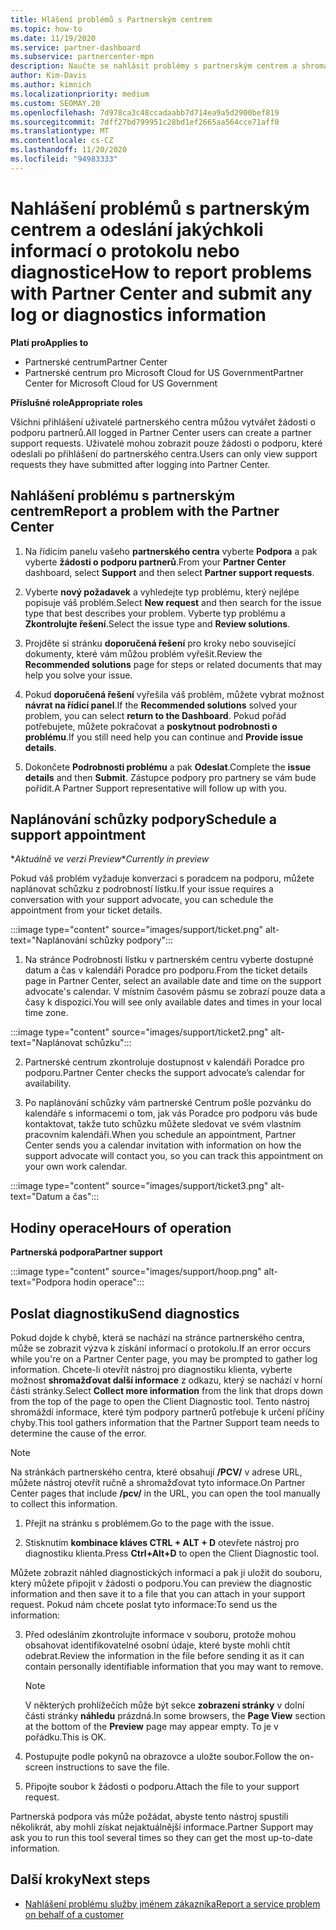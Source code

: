 ```yaml
---
title: Hlášení problémů s Partnerským centrem
ms.topic: how-to
ms.date: 11/19/2020
ms.service: partner-dashboard
ms.subservice: partnercenter-mpn
description: Naučte se nahlásit problémy s partnerským centrem a shromažďovat diagnostické informace pro tým podpory pro partnery.
author: Kim-Davis
ms.author: kimnich
ms.localizationpriority: medium
ms.custom: SEOMAY.20
ms.openlocfilehash: 7d978ca3c48ccadaabb7d714ea9a5d2900bef819
ms.sourcegitcommit: 7dff27bd799951c28bd1ef2665aa564cce71aff0
ms.translationtype: MT
ms.contentlocale: cs-CZ
ms.lasthandoff: 11/20/2020
ms.locfileid: "94983333"
---
```

# <a name="how-to-report-problems-with-partner-center-and-submit-any-log-or-diagnostics-information"></a><span data-ttu-id="38d91-103">Nahlášení problémů s partnerským centrem a odeslání jakýchkoli informací o protokolu nebo diagnostice</span><span class="sxs-lookup"><span data-stu-id="38d91-103">How to report problems with Partner Center and submit any log or diagnostics information</span></span>

<span data-ttu-id="38d91-104">**Platí pro**</span><span class="sxs-lookup"><span data-stu-id="38d91-104">**Applies to**</span></span>

- <span data-ttu-id="38d91-105">Partnerské centrum</span><span class="sxs-lookup"><span data-stu-id="38d91-105">Partner Center</span></span>
- <span data-ttu-id="38d91-106">Partnerské centrum pro Microsoft Cloud for US Government</span><span class="sxs-lookup"><span data-stu-id="38d91-106">Partner Center for Microsoft Cloud for US Government</span></span>

<span data-ttu-id="38d91-107">**Příslušné role**</span><span class="sxs-lookup"><span data-stu-id="38d91-107">**Appropriate roles**</span></span>

<span data-ttu-id="38d91-108">Všichni přihlášení uživatelé partnerského centra můžou vytvářet žádosti o podporu partnerů.</span><span class="sxs-lookup"><span data-stu-id="38d91-108">All logged in Partner Center users can create a partner support requests.</span></span> <span data-ttu-id="38d91-109">Uživatelé mohou zobrazit pouze žádosti o podporu, které odeslali po přihlášení do partnerského centra.</span><span class="sxs-lookup"><span data-stu-id="38d91-109">Users can only view support requests they have submitted after logging into Partner Center.</span></span>

## <a name="report-a-problem-with-the-partner-center"></a><span data-ttu-id="38d91-110">Nahlášení problému s partnerským centrem</span><span class="sxs-lookup"><span data-stu-id="38d91-110">Report a problem with the Partner Center</span></span>

1. <span data-ttu-id="38d91-111">Na řídicím panelu vašeho **partnerského centra** vyberte **Podpora** a pak vyberte **žádosti o podporu partnerů**.</span><span class="sxs-lookup"><span data-stu-id="38d91-111">From your **Partner Center** dashboard, select **Support** and then select **Partner support requests**.</span></span>

2. <span data-ttu-id="38d91-112">Vyberte **nový požadavek** a vyhledejte typ problému, který nejlépe popisuje váš problém.</span><span class="sxs-lookup"><span data-stu-id="38d91-112">Select **New request** and then search for the issue type that best describes your problem.</span></span> <span data-ttu-id="38d91-113">Vyberte typ problému a **Zkontrolujte řešení**.</span><span class="sxs-lookup"><span data-stu-id="38d91-113">Select the issue type and **Review solutions**.</span></span>

3. <span data-ttu-id="38d91-114">Projděte si stránku **doporučená řešení** pro kroky nebo související dokumenty, které vám můžou problém vyřešit.</span><span class="sxs-lookup"><span data-stu-id="38d91-114">Review the **Recommended solutions** page for steps or related documents that may help you solve your issue.</span></span>

4. <span data-ttu-id="38d91-115">Pokud **doporučená řešení** vyřešila váš problém, můžete vybrat možnost **návrat na řídicí panel**.</span><span class="sxs-lookup"><span data-stu-id="38d91-115">If the **Recommended solutions** solved your problem, you can select **return to the Dashboard**.</span></span> <span data-ttu-id="38d91-116">Pokud pořád potřebujete, můžete pokračovat a **poskytnout podrobnosti o problému**.</span><span class="sxs-lookup"><span data-stu-id="38d91-116">If you still need help you can continue and **Provide issue details**.</span></span>

5. <span data-ttu-id="38d91-117">Dokončete **Podrobnosti problému** a pak **Odeslat**.</span><span class="sxs-lookup"><span data-stu-id="38d91-117">Complete the **issue details** and then **Submit**.</span></span> <span data-ttu-id="38d91-118">Zástupce podpory pro partnery se vám bude pořídit.</span><span class="sxs-lookup"><span data-stu-id="38d91-118">A Partner Support representative will follow up with you.</span></span>

## <a name="schedule-a-support-appointment"></a><span data-ttu-id="38d91-119">Naplánování schůzky podpory</span><span class="sxs-lookup"><span data-stu-id="38d91-119">Schedule a support appointment</span></span> 

<span data-ttu-id="38d91-120">\**Aktuálně ve verzi Preview*</span><span class="sxs-lookup"><span data-stu-id="38d91-120">\**Currently in preview*</span></span>

<span data-ttu-id="38d91-121">Pokud váš problém vyžaduje konverzaci s poradcem na podporu, můžete naplánovat schůzku z podrobností lístku.</span><span class="sxs-lookup"><span data-stu-id="38d91-121">If your issue requires a conversation with your support advocate, you can schedule the appointment from your ticket details.</span></span>

:::image type="content" source="images/support/ticket.png" alt-text="Naplánování schůzky podpory":::

1.  <span data-ttu-id="38d91-123">Na stránce Podrobnosti lístku v partnerském centru vyberte dostupné datum a čas v kalendáři Poradce pro podporu.</span><span class="sxs-lookup"><span data-stu-id="38d91-123">From the ticket details page in Partner Center, select an available date and time on the support advocate's calendar.</span></span> <span data-ttu-id="38d91-124">V místním časovém pásmu se zobrazí pouze data a časy k dispozici.</span><span class="sxs-lookup"><span data-stu-id="38d91-124">You will see only available dates and times in your local time zone.</span></span>

:::image type="content" source="images/support/ticket2.png" alt-text="Naplánovat schůzku":::

2. <span data-ttu-id="38d91-126">Partnerské centrum zkontroluje dostupnost v kalendáři Poradce pro podporu.</span><span class="sxs-lookup"><span data-stu-id="38d91-126">Partner Center checks the support advocate’s  calendar for availability.</span></span>

1. <span data-ttu-id="38d91-127">Po naplánování schůzky vám partnerské Centrum pošle pozvánku do kalendáře s informacemi o tom, jak vás Poradce pro podporu vás bude kontaktovat, takže tuto schůzku můžete sledovat ve svém vlastním pracovním kalendáři.</span><span class="sxs-lookup"><span data-stu-id="38d91-127">When you schedule an appointment, Partner Center sends you a calendar invitation with information on how the support advocate will contact you, so you can track this appointment on your own work calendar.</span></span>

:::image type="content" source="images/support/ticket3.png" alt-text="Datum a čas":::

## <a name="hours-of-operation"></a><span data-ttu-id="38d91-129">Hodiny operace</span><span class="sxs-lookup"><span data-stu-id="38d91-129">Hours of operation</span></span>

<span data-ttu-id="38d91-130">**Partnerská podpora**</span><span class="sxs-lookup"><span data-stu-id="38d91-130">**Partner support**</span></span>

:::image type="content" source="images/support/hoop.png" alt-text="Podpora hodin operace":::

## <a name="send-diagnostics"></a><span data-ttu-id="38d91-132">Poslat diagnostiku</span><span class="sxs-lookup"><span data-stu-id="38d91-132">Send diagnostics</span></span>

<span data-ttu-id="38d91-133">Pokud dojde k chybě, která se nachází na stránce partnerského centra, může se zobrazit výzva k získání informací o protokolu.</span><span class="sxs-lookup"><span data-stu-id="38d91-133">If an error occurs while you're on a Partner Center page, you may be prompted to gather log information.</span></span> <span data-ttu-id="38d91-134">Chcete-li otevřít nástroj pro diagnostiku klienta, vyberte možnost **shromažďovat další informace** z odkazu, který se nachází v horní části stránky.</span><span class="sxs-lookup"><span data-stu-id="38d91-134">Select **Collect more information** from the link that drops down from the top of the page to open the Client Diagnostic tool.</span></span> <span data-ttu-id="38d91-135">Tento nástroj shromáždí informace, které tým podpory partnerů potřebuje k určení příčiny chyby.</span><span class="sxs-lookup"><span data-stu-id="38d91-135">This tool gathers information that the Partner Support team needs to determine the cause of the error.</span></span> 

>[!NOTE]
><span data-ttu-id="38d91-136">Na stránkách partnerského centra, které obsahují **/PCV/** v adrese URL, můžete nástroj otevřít ručně a shromažďovat tyto informace.</span><span class="sxs-lookup"><span data-stu-id="38d91-136">On Partner Center pages that include **/pcv/** in the URL, you can open the tool manually to collect this information.</span></span>

1. <span data-ttu-id="38d91-137">Přejít na stránku s problémem.</span><span class="sxs-lookup"><span data-stu-id="38d91-137">Go to the page with the issue.</span></span>

2. <span data-ttu-id="38d91-138">Stisknutím **kombinace kláves CTRL + ALT + D** otevřete nástroj pro diagnostiku klienta.</span><span class="sxs-lookup"><span data-stu-id="38d91-138">Press **Ctrl+Alt+D** to open the Client Diagnostic tool.</span></span>

<span data-ttu-id="38d91-139">Můžete zobrazit náhled diagnostických informací a pak ji uložit do souboru, který můžete připojit v žádosti o podporu.</span><span class="sxs-lookup"><span data-stu-id="38d91-139">You can preview the diagnostic information and then save it to a file that you can attach in your support request.</span></span> <span data-ttu-id="38d91-140">Pokud nám chcete poslat tyto informace:</span><span class="sxs-lookup"><span data-stu-id="38d91-140">To send us the information:</span></span>

3. <span data-ttu-id="38d91-141">Před odesláním zkontrolujte informace v souboru, protože mohou obsahovat identifikovatelné osobní údaje, které byste mohli chtít odebrat.</span><span class="sxs-lookup"><span data-stu-id="38d91-141">Review the information in the file before sending it as it can contain personally identifiable information that you may want to remove.</span></span>

    >[!NOTE]
    ><span data-ttu-id="38d91-142">V některých prohlížečích může být sekce **zobrazení stránky** v dolní části stránky **náhledu** prázdná.</span><span class="sxs-lookup"><span data-stu-id="38d91-142">In some browsers, the **Page View** section at the bottom of the **Preview** page may appear empty.</span></span> <span data-ttu-id="38d91-143">To je v pořádku.</span><span class="sxs-lookup"><span data-stu-id="38d91-143">This is OK.</span></span>

4. <span data-ttu-id="38d91-144">Postupujte podle pokynů na obrazovce a uložte soubor.</span><span class="sxs-lookup"><span data-stu-id="38d91-144">Follow the on-screen instructions to save the file.</span></span>

5. <span data-ttu-id="38d91-145">Připojte soubor k žádosti o podporu.</span><span class="sxs-lookup"><span data-stu-id="38d91-145">Attach the file to your support request.</span></span>

<span data-ttu-id="38d91-146">Partnerská podpora vás může požádat, abyste tento nástroj spustili několikrát, aby mohli získat nejaktuálnější informace.</span><span class="sxs-lookup"><span data-stu-id="38d91-146">Partner Support may ask you to run this tool several times so they can get the most up-to-date information.</span></span>

## <a name="next-steps"></a><span data-ttu-id="38d91-147">Další kroky</span><span class="sxs-lookup"><span data-stu-id="38d91-147">Next steps</span></span>

- [<span data-ttu-id="38d91-148">Nahlášení problému služby jménem zákazníka</span><span class="sxs-lookup"><span data-stu-id="38d91-148">Report a service problem on behalf of a customer</span></span>](report-problems-on-behalf-of-a-customer.md)
